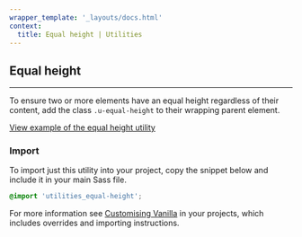 ```yaml
---
wrapper_template: '_layouts/docs.html'
context:
  title: Equal height | Utilities
---
```


## Equal height

<hr>

To ensure two or more elements have an equal height regardless of their content, add the class `.u-equal-height` to their wrapping parent element.

<a href="/docs/examples/utilities/equal-height/" class="js-example">
View example of the equal height utility
</a>

### Import

To import just this utility into your project, copy the snippet below and include it in your main Sass file.

```scss
@import 'utilities_equal-height';
```

For more information see [Customising Vanilla](/docs/customising-vanilla/) in your projects, which includes overrides and importing instructions.
